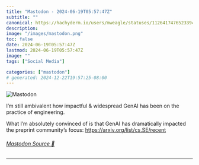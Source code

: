 ```yaml
---
title: "Mastodon - 2024-06-19T05:57:47Z"
subtitle: ""
canonical: https://hachyderm.io/users/mweagle/statuses/112641747652339490
description:
image: "/images/mastodon.png"
toc: false
date: 2024-06-19T05:57:47Z
lastmod: 2024-06-19T05:57:47Z
image: ""
tags: ["Social Media"]

categories: ["mastodon"]
# generated: 2024-12-22T19:57:25-08:00
---
```

![Mastodon](/images/mastodon.png)

<p>I’m still ambivalent how impactful &amp; widespread GenAI has been on the practice of engineering. </p><p>What I’m absolutely convinced of is that GenAI has dramatically impacted the preprint community’s focus: <a href="https://arxiv.org/list/cs.SE/recent" target="_blank" rel="nofollow noopener noreferrer" translate="no"><span class="invisible">https://</span><span class="">arxiv.org/list/cs.SE/recent</span><span class="invisible"></span></a></p>


###### [Mastodon Source 🐘](https://hachyderm.io/@mweagle/112641747652339490)

___
